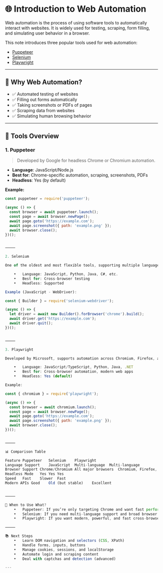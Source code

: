 
# 🌐 Introduction to Web Automation

Web automation is the process of using software tools to automatically interact with websites. It is widely used for testing, scraping, form filling, and simulating user behavior in a browser.

This note introduces three popular tools used for web automation:

- [Puppeteer](https://pptr.dev/)
- [Selenium](https://www.selenium.dev/)
- [Playwright](https://playwright.dev/)

---

## 🔧 Why Web Automation?

- ✅ Automated testing of websites  
- ✅ Filling out forms automatically  
- ✅ Taking screenshots or PDFs of pages  
- ✅ Scraping data from websites  
- ✅ Simulating human browsing behavior  

---

## 🚀 Tools Overview

### 1. Puppeteer

> Developed by Google for headless Chrome or Chromium automation.

- **Language**: JavaScript/Node.js  
- **Best for**: Chrome-specific automation, scraping, screenshots, PDFs  
- **Headless**: Yes (by default)

**Example:**
```js
const puppeteer = require('puppeteer');

(async () => {
  const browser = await puppeteer.launch();
  const page = await browser.newPage();
  await page.goto('https://example.com');
  await page.screenshot({ path: 'example.png' });
  await browser.close();
})();


⸻

2. Selenium

One of the oldest and most flexible tools, supporting multiple languages and browsers.

	•	Language: JavaScript, Python, Java, C#, etc.
	•	Best for: Cross-browser testing
	•	Headless: Supported

Example (JavaScript - WebDriver):

const { Builder } = require('selenium-webdriver');

(async () => {
  let driver = await new Builder().forBrowser('chrome').build();
  await driver.get('https://example.com');
  await driver.quit();
})();


⸻

3. Playwright

Developed by Microsoft, supports automation across Chromium, Firefox, and WebKit.

	•	Language: JavaScript/TypeScript, Python, Java, .NET
	•	Best for: Cross-browser automation, modern web apps
	•	Headless: Yes (default)

Example:

const { chromium } = require('playwright');

(async () => {
  const browser = await chromium.launch();
  const page = await browser.newPage();
  await page.goto('https://example.com');
  await page.screenshot({ path: 'example.png' });
  await browser.close();
})();


⸻

📊 Comparison Table

Feature	Puppeteer	Selenium	Playwright
Language Support	JavaScript	Multi-language	Multi-language
Browser Support	Chrome/Chromium	All major browsers	Chromium, Firefox, WebKit
Headless Mode	Yes	Yes	Yes
Speed	Fast	Slower	Fast
Modern APIs	Good	Old (but stable)	Excellent


⸻

🧠 When to Use What?
	•	Puppeteer: If you’re only targeting Chrome and want fast performance.
	•	Selenium: If you need multi-language support and broad browser testing.
	•	Playwright: If you want modern, powerful, and fast cross-browser automation.

⸻

📚 Next Steps
	•	Learn DOM navigation and selectors (CSS, XPath)
	•	Handle forms, inputs, buttons
	•	Manage cookies, sessions, and localStorage
	•	Automate login and scraping content
	•	Deal with captchas and detection (advanced)

---